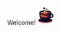 <div>
  <span style="vertical-align: middle;">
Welcome! 
    
  </span>
<img src="https://github.com/andersloren/andersloren/blob/master/a-small-cup-of-coffee-removebg-preview.png" width="40" />
</div>

